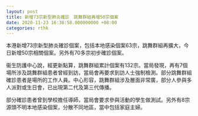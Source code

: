 ```yaml
---
layout: post
title: 新增73宗新型肺炎確診　跳舞群組再增50宗個案
date: 2020-11-23 16:38:58.000000000 +08:00
categories: rthk
---
```


本港新增73宗新型肺炎確診個案，包括本地感染個案63宗，跳舞群組再擴大，今日新增50宗相關個案。另外有70多宗初步確診個案。

衞生防護中心說，經更新點算，跳舞群組累計個案有132宗。當局發現，再有7個場所涉及跳舞群組患者曾經到訪，當局會再要求到訪人士強制檢測。部分跳舞群組確診患者是場所的工作人員。中心形容，跳舞群組涉及層面非常廣，部分人參與多人派對或生日會，已出現第二代及第三代傳播。

部分確診患者曾到學校擔任導師，當局會要求參與活動的學生做測試。另外有8宗源頭不明本地感染個案，分散不同地區，當中包括家庭主婦。
